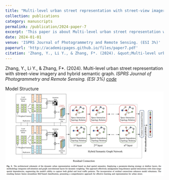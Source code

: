 ```yaml
---
title: "Multi-level urban street representation with street-view imagery and hybrid semantic graph"
collection: publications
category: manuscripts
permalink: /publication/2024-paper-7
excerpt: 'This paper is about Multi-level urban street representation with street-view imagery and hybrid semantic graph.'
date: 2024-01-01
venue: 'ISPRS Journal of Photogrammetry and Remote Sensing. (ESI 3%)'
paperurl: 'http://academicpages.github.io/files/paper7.pdf'
citation: 'Zhang, Y., Li Y., & Zhang, F*. (2024). &quot;Multi-level urban street representation with street-view imagery and hybrid semantic graph&quot; <i>ISPRS Journal of Photogrammetry and Remote Sensing. (ESI 3%)</i>'
---
```


Zhang, Y., Li Y., & Zhang, F*. (2024). Multi-level urban street representation with street-view imagery and hybrid semantic graph. <i>ISPRS Journal of Photogrammetry and Remote Sensing. (ESI 3%) [code](https://github.com/yemanzhongting/HybridGraph)</i>

Model Structure
![Model Structure](/images/model.png)

